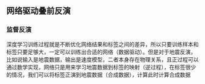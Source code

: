 ## 网络驱动叠前反演

### 监督反演

深度学习训练过程就是不断优化网络结果和标签之间的差异，所以只要训练样本和标签只要足够大，一定可以训练出合适的网络（数据驱动）。但是对于地震反演，比如说输入是地震数据，输出是速度模型，二者本身存在物理关系，且正过程可以通过数学实现，网络只是用来学习地震数据到标签的映射（逆过程），在标签很少的情况，我们可以将标签正演到地震数据（合成数据），计算此时计算合成数据